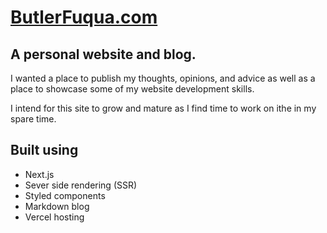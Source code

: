 # [ButlerFuqua.com](https://butlerfuqua.com/)

## A personal website and blog.

I wanted a place to publish my thoughts, opinions, and advice as well as a place to showcase some of my website development skills.

I intend for this site to grow and mature as I find time to work on ithe in my spare time.

## Built using

* Next.js
* Sever side rendering (SSR)
* Styled components
* Markdown blog
* Vercel hosting


